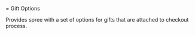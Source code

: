 = Gift Options

Provides spree with a set of options for gifts that are attached to checkout process.
